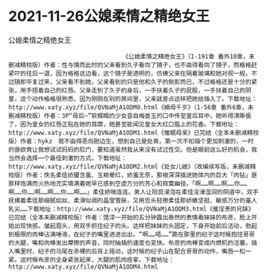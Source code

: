 # 2021-11-26公媳柔情之精绝女王



公媳柔情之精绝女王



                
									《公媳柔情之精绝女王》（1-191章 番外10章，未删减精校版）作者：性与情而此时的父亲看到久子看向了镜子，也不由得看向了镜子，而格格赶紧吓的往后一退，因为格格这边看，这个镜子是透明的，仿佛父亲在隔着玻璃和她对视一般。不过随即平复过来，父亲看不到她，父亲看到的只是他和久子的倒影而已，不过格格还是十分的紧张，用手捂着自己的红唇。父亲走到了久子的身后，一手扶着久子的屁股，一手扶着自己的阴茎，这个动作格格很熟悉，因为刚刚在别的房间里，父亲就差点这样把她给插入了。下载地址：http://www.xaty.xyz/file/QVNaMjA1ODM0.html《嫡母千岁》（1-56章 番外6章，未删减精校版）作者：3P“母后~”软糯糯的少女音自梅杳玉的口中传至皇后耳中，她听得清晰极了，因为皇女的红唇正贴在她的耳廓，她甚至能闻见皇女大红口脂上的花香。下载地址：http://www.xaty.xyz/file/QVNaMjA1ODM1.html《催眠母亲》已完结（全本未删减精校版）作者：hykz　我不由得恶向胆边生，想到自己是处男，第一次不如插个更加刺激的，一时的兽欲竟让我想试试妈妈的肛门，要知道虽然我从来没有试过性交。但是眼前这么好的机会，我当然会选择一个最佳刺激的方式。下载地址：http://www.xaty.xyz/file/QVNaMjA1ODM2.html《处女儿媳》（改编续写版，未删减精校版）作者：佚名柔佳娇靥含羞、玉颊晕红，娇羞无奈，那根深深插进她体内的巨大「肉钻」是那样饱满而火热地充实填满着她早已感到空虚万分的芳心和寂寞幽径。「啊……啊……啊……你……啊……你……啊……啊……你……啊……」柔佳娇喘连连。男人让阳具浸泡在柔佳淫滑湿润的阴道中，双手抚摸着柔佳那细腻如丝、柔滑似绸的晶莹雪肤，又用舌头轻擦柔佳那娇嫩坚挺、敏感万分的羞人乳尖……下载地址：http://www.xaty.xyz/file/QVNaMjA1ODM3.html《催淫责的兄妹》已完结（全本未删减精校版）作者：馆淳一开始的五分钟露出泰然的表情看妹妹的布彦，脸上开始出现快感。皱起眉头，用双手抓住纪子的头。这样把妹妹的头固定，下身开始前后活动，勃起到极限的肉棒沾满唾液，在纪子的嘴里进进出出。“啊……唔……”跪在那里的纪子这时候抱住哥哥的大腿，嘴和肉棒发出摩擦的声音，同时抽插的速度也变快。布彦的肉棒变成内燃机的活塞。插入嘴里时，纪子的马尾在赤裸的后背上摇动，这时候的纪子山在配合哥哥的动作，嘴唇一松一紧。这时候布彦的全身紧张起来，大腿的肌肉痉挛。下载地址：http://www.xaty.xyz/file/QVNaMjA1ODM4.html


